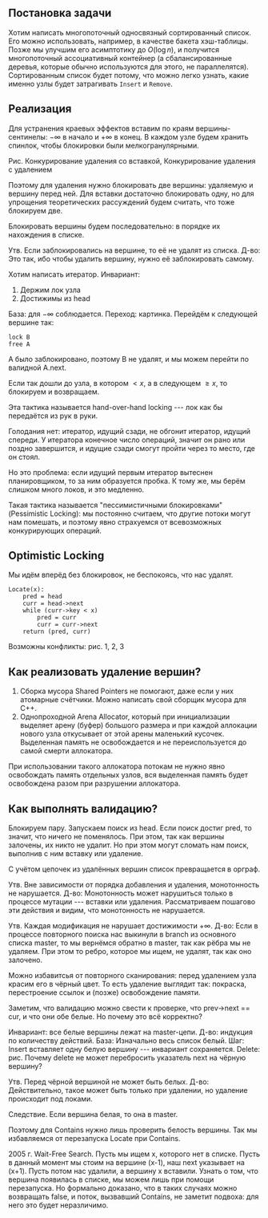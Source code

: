 ## Постановка задачи
Хотим написать многопоточный односвязный сортированный список. Его можно использовать, например, в качестве бакета хэш-таблицы. Позже мы улучшим его асимптотику до $O(\log n)$, и получится многопоточный ассоциативный контейнер (а сбалансированные деревья, которые обычно используются для этого, не параллелятся).
Сортированным список будет потому, что можно легко узнать, какие именно узлы будет затрагивать `Insert` и `Remove`. 

## Реализация
Для устранения краевых эффектов вставим по краям вершины-сентинелы: $-\infty$ в начало и $+\infty$ в конец.
В каждом узле будем хранить спинлок, чтобы блокировки были мелкогранулярными.

Рис. Конкурирование удаления со вставкой, Конкурирование удаления с удалением

Поэтому для удаления нужно блокировать две вершины: удаляемую и вершину перед ней. Для вставки достаточно блокировать одну, но для упрощения теоретических рассуждений будем считать, что тоже блокируем две.

Блокировать вершины будем последовательно: в порядке их нахождения в списке. 

Утв. Если заблокировались на вершине, то её не удалят из списка.
Д-во: Это так, ибо чтобы удалить вершину, нужно её заблокировать самому.

Хотим написать итератор.
Инвариант:
1. Держим лок узла
1. Достижимы из head

База: для $-\infty$ соблюдается.
Переход: картинка.
Перейдём к следующей вершине так: 
```
lock B
free A
```
A было заблокировано, поэтому B не удалят, и мы можем перейти по валидной A.next.

Если так дошли до узла, в котором $<x$, а в следующем $\ge x$, то блокируем и возвращаем.

Эта тактика называется hand-over-hand locking --- лок как бы передаётся из рук в руки.

Голодания нет: итератор, идущий сзади, не обгонит итератор, идущий спереди. У итератора конечное число операций, значит он рано или поздно завершится, и идущие сзади смогут пройти через то место, где он стоял.

Но это проблема: если идущий первым итератор вытеснен планировщиком, то за ним образуется пробка. К тому же, мы берём слишком много локов, и это медленно.

Такая тактика называется "пессимистичными блокировками" (Pessimistic Locking): мы постоянно считаем, что другие потоки могут нам помешать, и поэтому явно страхуемся от всевозможных конкурирующих операций.

## Optimistic Locking

Мы идём вперёд без блокировок, не беспокоясь, что нас удалят.

```
Locate(x):
	pred = head
	curr = head->next
	while (curr->key < x)
		pred = curr
		curr = curr->next
	return (pred, curr)
```
Возможны конфликты: рис. 1, 2, 3

## Как реализовать удаление вершин?
1. Сборка мусора
Shared Pointers не помогают, даже если у них атомарные счётчики.
Можно написать свой сборщик мусора для C++.
2. Однопроходной Arena Allocator, который при инициализации выделяет арену (буфер) большого размера и при каждой аллокации нового узла откусывает от этой арены маленький кусочек. Выделенная память не освобождается и не переиспользуется до самой смерти аллокатора.

  При использовании такого аллокатора потокам не нужно явно освобождать память отдельных узлов, вся выделенная память будет освобождена разом при разрушении аллокатора.
  
## Как выполнять валидацию?
Блокируем пару. Запускаем поиск из head. Если поиск достиг pred, то значит, что ничего не поменялось. При этом, так как вершины залочены, их никто не удалит. Но при этом могут сломать нам поиск, выполнив с ним вставку или удаление.

С учётом цепочек из удалённых вершин список превращается в орграф. 

Утв. Вне зависимости от порядка добавления и удаления, монотонность не нарушается.
Д-во: Монотонность может нарушиться только в процессе мутации --- вставки или удаления. Рассматриваем пошагово эти действия и видим, что монотонность не нарушается.

Утв. Каждая модификация не нарушает достижимости $+\infty$. 
Д-во: Если в процессе повторного поиска нас выкинули в branch из основного списка master, то мы вернёмся обратно в master, так как рёбра мы не удаляем. При этом то ребро, которое мы ищем, не удалят, так как оно залочено.

Можно избавитсья от повторного сканирования: перед удалением узла красим его в чёрный цвет. То есть удаление выглядит так: покраска, перестроение ссылок и (позже) освобождение памяти.

Заметим, что валидацию можно свести к проверке, что prev->next == cur, и что они обе белые. Но почему это всё корректно?

Инвариант: все белые вершины лежат на master-цепи.
Д-во: индукция по количеству действий.
База: Изначально весь список белый.
Шаг: Insert вставляет одну белую вершину --- инвариант сохраняется.
Delete: рис. Почему delete не может перебросить указатель next на чёрную вершину?

Утв. Перед чёрной вершиной не может быть белых.
Д-во: Действительно, такое может быть только при удалении, но удаление происходит под локами.

Следствие. Если вершина белая, то она в master.

Поэтому для Contains нужно лишь проверить белость вершины. Так мы избавляемся от перезапуска Locate при Contains.

2005 г. Wait-Free Search.
Пусть мы ищем x, которого нет в списке. Пусть в данный момент мы стоим на вершине (x-1), наш next указывает на (x+1). Пусть потом нас удалили, а вершину x вставили. Узнать о том, что вершина появилась в списке, мы можем лишь при помощи перезапуска. Но формально доказано, что в таких случаях можно возвращать false, и поток, вызвавший Contains, не заметит подвоха: для него это будет неразличимо.

